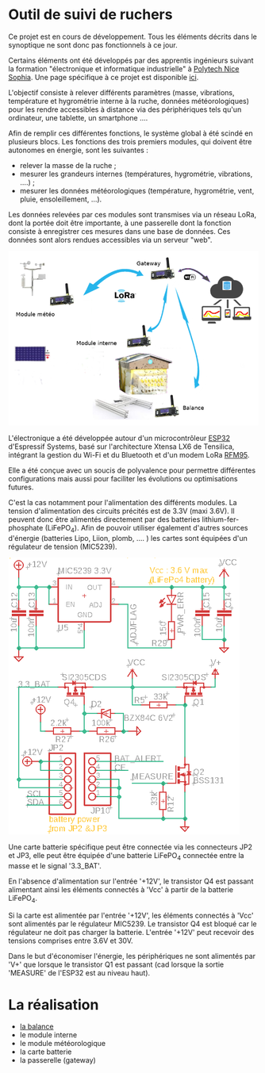 # Outil de suivi de ruchers
Ce projet est en cours de développement. Tous les éléments décrits dans le synoptique ne sont donc pas fonctionnels à ce jour.

Certains éléments ont été développés par des apprentis ingénieurs suivant la formation "électronique et informatique industrielle" à 
[Polytech Nice Sophia](http://unice.fr/polytechnice/fr). Une page spécifique à ce projet est disponible [ici](http://rucher.polytech.unice.fr/).  

L'objectif consiste à relever différents paramètres (masse, vibrations, température et hygrométrie interne à la ruche, données météorologiques) pour les rendre accessibles à distance via des périphériques tels qu'un ordinateur, une tablette, un smartphone ....  
 
Afin de remplir ces différentes fonctions, le système global à été scindé en plusieurs blocs. Les fonctions des trois premiers modules, qui doivent être autonomes en énergie, sont les suivantes :

* relever la masse de la ruche ;
* mesurer les grandeurs internes (températures, hygrométrie, vibrations, ....) ;
* mesurer les données météorologiques (température, hygrométrie, vent, pluie, ensoleillement, ...).

Les données relevées par ces modules sont transmises via un réseau LoRa, dont la portée doit être importante, à une passerelle dont la fonction consiste à enregistrer ces mesures dans une base de données. Ces données sont alors rendues accessibles via un serveur "web". 

![synoptique](/Images/croquis_rucher.png)

L'électronique a été développée autour d'un microcontrôleur [ESP32](http://esp32.net/) d'Espressif Systems, basé sur l'architecture Xtensa LX6 de Tensilica, intégrant la gestion du Wi-Fi et du Bluetooth et d'un modem LoRa [RFM95](https://www.hoperf.com/modules/lora/RFM95.html).

Elle a été conçue avec un soucis de polyvalence pour permettre différentes configurations mais aussi pour faciliter les évolutions ou optimisations futures.

C'est la cas notamment pour l'alimentation des différents modules. La tension d'alimentation des circuits précités est de 3.3V (maxi 3.6V). Il peuvent donc être alimentés directement par des batteries lithium-fer-phosphate (LiFePO<sub>4</sub>). Afin de pouvoir utiliser également d'autres sources d'énergie (batteries Lipo, Liion, plomb, .... ) les cartes sont équipées d'un régulateur de tension (MIC5239).

![alimentation](/Images/alim.png)

Une carte batterie spécifique peut être connectée via les connecteurs JP2 et JP3, elle peut être équipée d'une batterie LiFePO<sub>4</sub> connectée entre la masse et le signal '3.3_BAT'.

En l'absence d'alimentation sur l'entrée '+12V', le transistor Q4 est passant alimentant ainsi les éléments connectés à 'Vcc' à partir de la batterie LiFePO<sub>4</sub>. 

Si la carte est alimentée par l'entrée '+12V', les éléments connectés à 'Vcc' sont alimentés par le régulateur MIC5239. Le transistor Q4 est bloqué car le régulateur ne doit pas charger la batterie. L'entrée '+12V' peut recevoir des tensions comprises entre 3.6V et 30V. 
<!-- Les cartes sont généralement prévues pour recevoir un régulateur en boîtier :

* soit SOT-223,
* soit MSOP.-->

Dans le but d'économiser l'énergie, les périphériques ne sont alimentés par 'V+' que lorsque le transistor Q1 est passant (cad lorsque la sortie 'MEASURE' de l'ESP32 est au niveau haut).


# La réalisation 

* [la balance](/Balance/README.md)
* le module interne
* le module météorologique
* la carte batterie
* la passerelle (gateway)

